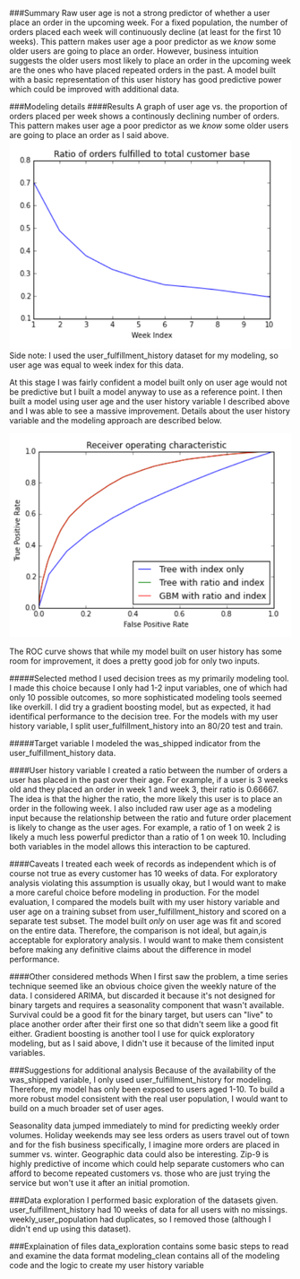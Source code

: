 ###Summary
Raw user age is not a strong predictor of whether a user place an order in the upcoming week. For a fixed population, the number of orders placed each week will continuously decline (at least for the first 10 weeks). This pattern makes user age a poor predictor as we *know* some older users are going to place an order. However, business intuition suggests the older users most likely to place an order in the upcoming week are the ones who have placed repeated orders in the past. A model built with a basic representation of this user history has good predictive power which could be improved with additional data.

###Modeling details
####Results
A graph of user age vs. the proportion of orders placed per week shows a continously declining number of orders. This pattern makes user age a poor predictor as we *know* some older users are going to place an order as I said above.
![alt text](https://github.com/lia-simeone/mini-projects/blob/master/Blue_Apron/week_index.PNG "Week index")
Side note: I used the user_fulfillment_history dataset for my modeling, so user age was equal to week index for this data.

At this stage I was fairly confident a model built only on user age would not be predictive but I built a model anyway to use as a reference point. I then built a model using user age and the user history variable I described above and I was able to see a massive improvement. Details about the user history variable and the modeling approach are described below.

![alt text](https://github.com/lia-simeone/mini-projects/blob/master/Blue_Apron/modeling%20results.png "ROC Curve")

The ROC curve shows that while my model built on user history has some room for improvement, it does a pretty good job for only two inputs.

#####Selected method
I used decision trees as my primarily modeling tool. I made this choice because I only had 1-2 input variables, one of which had only 10 possible outcomes, so more sophisticated modeling tools seemed like overkill. I did try a gradient boosting model, but as expected, it had identifical performance to the decision tree. For the models with my user history variable, I split  user_fulfillment_history into an 80/20 test and train.

#####Target variable
I modeled the was_shipped indicator from the user_fulfillment_history data.

####User history variable
I created a ratio between the number of orders a user has placed in the past over their age. For example, if a user is 3 weeks old and they placed an order in week 1 and week 3, their ratio is 0.66667. The idea is that the higher the ratio, the more likely this user is to place an order in the following week. I also included raw user age as a modeling input because the relationship between the ratio and future order placement is likely to change as the user ages. For example, a ratio of 1 on week 2 is likely a much less powerful predictor than a ratio of 1 on week 10. Including both variables in the model allows this interaction to be captured.

####Caveats
I treated each week of records as independent which is of course not true as every customer has 10 weeks of data. For exploratory analysis violating this assumption is usually okay, but I would want to make a more careful choice before modeling in production. For the model evaluation, I compared the models built with my user history variable and user age on a training subset from user_fulfillment_history and scored on a separate test subset. The model built _only_ on user age was fit and scored on the entire data. Therefore, the comparison is not ideal, but again,is acceptable for exploratory analysis. I would want to make them consistent before making any definitive claims about the difference in model performance.

####Other considered methods
When I first saw the problem, a time series technique seemed like an obvious choice given the weekly nature of the data. I considered ARIMA, but discarded it because it's not designed for binary targets and requires a seasonality component that wasn't available. Survival could be a good fit for the binary target, but users can "live" to place another order after their first one so that didn't seem like a good fit either. Gradient boosting is another tool I use for quick exploratory modeling, but as I said above, I didn't use it because of the limited input variables.

###Suggestions for additional analysis
Because of the availability of the was_shipped variable, I only used user_fulfillment_history for modeling. Therefore, my model has only been exposed to users aged 1-10. To build a more robust model consistent with the real user population, I would want to build on a much broader set of user ages.

Seasonality data jumped immediately to mind for predicting weekly order volumes. Holiday weekends may see less orders as users travel out of town and for the fish business specifically, I imagine more orders are placed in summer vs. winter. Geographic data could also be interesting. Zip-9 is highly predictive of income which could help separate customers who can afford to become repeated customers vs. those who are just trying the service but won't use it after an initial promotion.

###Data exploration
I performed basic exploration of the datasets given. user_fulfillment_history had 10 weeks of data for all users with no missings. weekly_user_population had duplicates, so I removed those (although I didn't end up using this dataset).

###Explaination of files
data_exploration contains some basic steps to read and examine the data format
modeling_clean contains all of the modeling code and the logic to create my user history variable
